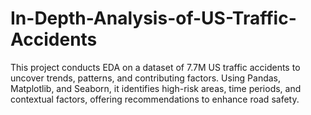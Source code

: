 # In-Depth-Analysis-of-US-Traffic-Accidents
This project conducts EDA on a dataset of 7.7M US traffic accidents to uncover trends, patterns, and contributing factors. Using Pandas, Matplotlib, and Seaborn, it identifies high-risk areas, time periods, and contextual factors, offering recommendations to enhance road safety.
